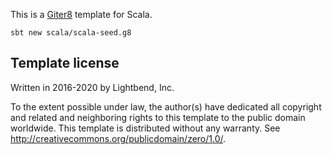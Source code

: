 This is a [Giter8][g8] template for Scala.

```
sbt new scala/scala-seed.g8
```

Template license
----------------
Written in 2016-2020 by Lightbend, Inc.

To the extent possible under law, the author(s) have dedicated all copyright and related
and neighboring rights to this template to the public domain worldwide.
This template is distributed without any warranty. See <http://creativecommons.org/publicdomain/zero/1.0/>.

[g8]: http://www.foundweekends.org/giter8/
